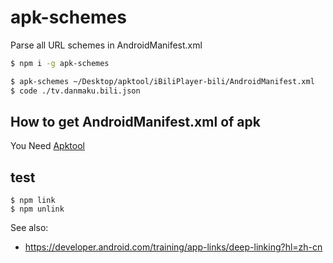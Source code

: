 # apk-schemes

Parse all URL schemes in AndroidManifest.xml

```sh
$ npm i -g apk-schemes

$ apk-schemes ~/Desktop/apktool/iBiliPlayer-bili/AndroidManifest.xml
$ code ./tv.danmaku.bili.json
```

## How to get AndroidManifest.xml of apk
You Need [Apktool](https://ibotpeaches.github.io/Apktool/install/)

## test
```
$ npm link
$ npm unlink
```

See also:
  - https://developer.android.com/training/app-links/deep-linking?hl=zh-cn
